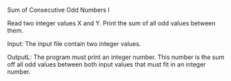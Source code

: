 Sum of Consecutive Odd Numbers I


Read two integer values X and Y. Print the sum of all odd values between them.

Input:
The input file contain two integer values.

OutputL:
The program must print an integer number. This number is the sum off all odd values between both input values that must fit in an integer number.
